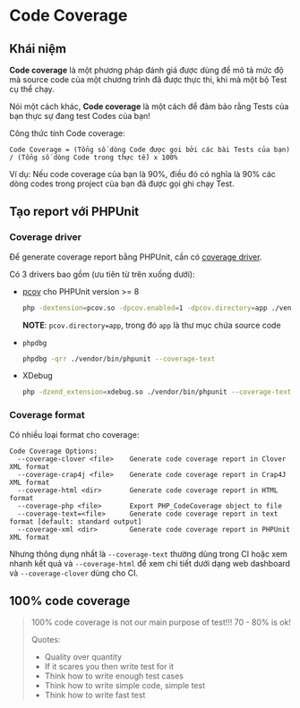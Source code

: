 # Code Coverage

## Khái niệm

**Code coverage** là một phương pháp đánh giá được dùng để mô tả mức độ mà source code của một chương trình đã được thực thi, khi mà một bộ Test cụ thể chạy.

Nói một cách khác, **Code coverage** là một cách để đảm bảo rằng Tests của bạn thực sự đang test Codes của bạn!

Công thức tính Code coverage:

```
Code Coverage = (Tổng số dòng Code được gọi bởi các bài Tests của bạn) / (Tổng số dòng Code trong thực tế) x 100%
```

Ví dụ: Nếu code coverage của bạn là 90%, điều đó có nghĩa là 90% các dòng codes trong project của bạn đã được gọi ghi chạy Test.

## Tạo report với PHPUnit

### Coverage driver

Để generate coverage report bằng PHPUnit, cần có [coverage driver](https://github.com/sebastianbergmann/php-code-coverage/tree/master/src/Driver).

Có 3 drivers bao gồm (ưu tiên từ trên xuống dưới):

-   [pcov](https://github.com/krakjoe/pcov) cho PHPUnit version >= 8
    ```bash
    php -dextension=pcov.so -dpcov.enabled=1 -dpcov.directory=app ./vendor/bin/phpunit --coverage-text
    ```

    **NOTE**: `pcov.directory=app`, trong đó `app` là thư mục chứa source code

-   `phpdbg`
    ```bash
    phpdbg -qrr ./vendor/bin/phpunit --coverage-text
    ```
-   XDebug
    ```bash
    php -dzend_extension=xdebug.so ./vendor/bin/phpunit --coverage-text
    ```

### Coverage format

Có nhiều loại format cho coverage:

```
Code Coverage Options:
  --coverage-clover <file>    Generate code coverage report in Clover XML format
  --coverage-crap4j <file>    Generate code coverage report in Crap4J XML format
  --coverage-html <dir>       Generate code coverage report in HTML format
  --coverage-php <file>       Export PHP_CodeCoverage object to file
  --coverage-text=<file>      Generate code coverage report in text format [default: standard output]
  --coverage-xml <dir>        Generate code coverage report in PHPUnit XML format
```

Nhưng thông dụng nhất là `--coverage-text` thường dùng trong CI hoặc xem nhanh kết quả và `--coverage-html` để xem chi tiết dưới dạng web dashboard và `--coverage-clover` dùng cho CI.

## 100% code coverage

> 100% code coverage is not our main purpose of test!!! 70 - 80% is ok!
>
> Quotes:
>
> -   Quality over quantity
> -   If it scares you then write test for it
> -   Think how to write enough test cases
> -   Think how to write simple code, simple test
> -   Think how to write fast test
